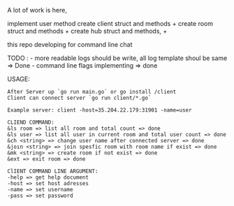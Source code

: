 A lot of work is here,

implement user method
create client struct and methods +
create room struct and methods +
create hub struct and methods, +

this repo developing for command line chat

TODO : 
    - more readable logs should be write, all log template shoul be same => Done
    - command line flags implementing => done
    
    
USAGE:

    After Server up `go run main.go` or go install /client
    Client can connect server `go run client/*.go`

    Example server: client -host=35.204.22.179:31901 -name=user

    CLIEND COMMAND:
    &ls room => list all room and total count => done
    &ls user => list all user in current room and total user count => done
    &ch <string> => change user name after connected server => done
    &joın <string> => join spesfic room with room name if exist => done
    &mk <string> => create room if not exist => done
    &ext => exit room => done 

    ClIENT COMMAND LINE ARGUMENT:
    -help => get help document
    -host => set host adresses
    -name => set username 
    -pass => set password
